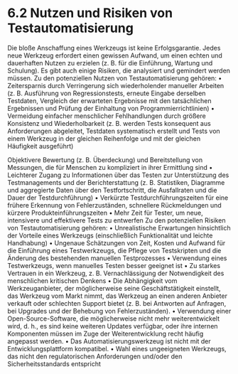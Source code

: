 # 6.2 Nutzen und Risiken von Testautomatisierung

Die bloße Anschaffung eines Werkzeugs ist keine Erfolgsgarantie. Jedes neue Werkzeug
erfordert einen gewissen Aufwand, um einen echten und dauerhaften Nutzen zu erzielen
(z. B. für die Einführung, Wartung und Schulung). Es gibt auch einige Risiken, die analysiert
und gemindert werden müssen.
Zu den potenziellen Nutzen von Testautomatisierung gehören:
• Zeitersparnis durch Verringerung sich wiederholender manueller Arbeiten (z. B.
Ausführung von Regressionstests, erneute Eingabe derselben Testdaten, Vergleich
der erwarteten Ergebnisse mit den tatsächlichen Ergebnissen und Prüfung der
Einhaltung von Programmierrichtlinien)
• Vermeidung einfacher menschlicher Fehlhandlungen durch größere Konsistenz und
Wiederholbarkeit (z. B. werden Tests konsequent aus Anforderungen abgeleitet,
Testdaten systematisch erstellt und Tests von einem Werkzeug in der gleichen
Reihenfolge und mit der gleichen Häufigkeit ausgeführt) 

Objektivere Bewertung (z. B. Überdeckung) und Bereitstellung von Messungen, die für
Menschen zu kompliziert in ihrer Ermittlung sind
• Leichterer Zugang zu Informationen über das Testen zur Unterstützung des
Testmanagements und der Berichterstattung (z. B. Statistiken, Diagramme und
aggregierte Daten über den Testfortschritt, die Ausfallraten und die Dauer der
Testdurchführung)
• Verkürzte Testdurchführungszeiten für eine frühere Erkennung von Fehlerzuständen,
schnellere Rückmeldungen und kürzere Produkteinführungszeiten
• Mehr Zeit für Tester, um neue, intensivere und effektivere Tests zu entwerfen
Zu den potenziellen Risiken von Testautomatisierung gehören:
• Unrealistische Erwartungen hinsichtlich der Vorteile eines Werkzeugs (einschließlich
Funktionalität und leichte Handhabung)
• Ungenaue Schätzungen von Zeit, Kosten und Aufwand für die Einführung eines
Testwerkzeugs, die Pflege von Testskripten und die Änderung des bestehenden
manuellen Testprozesses
• Verwendung eines Testwerkzeugs, wenn manuelles Testen besser geeignet ist
• Zu starkes Vertrauen in ein Werkzeug, z. B. Vernachlässigung der Notwendigkeit des
menschlichen kritischen Denkens
• Die Abhängigkeit vom Werkzeuganbieter, der möglicherweise seine Geschäftstätigkeit
einstellt, das Werkzeug vom Markt nimmt, das Werkzeug an einen anderen Anbieter
verkauft oder schlechten Support bietet (z. B. bei Antworten auf Anfragen, bei Upgrades
und der Behebung von Fehlerzuständen).
• Verwendung einer Open-Source-Software, die möglicherweise nicht mehr
weiterentwickelt wird, d. h., es sind keine weiteren Updates verfügbar, oder ihre
internen Komponenten müssen im Zuge der Weiterentwicklung recht häufig angepasst
werden.
• Das Automatisierungswerkzeug ist nicht mit der Entwicklungsplattform kompatibel.
• Wahl eines ungeeigneten Werkzeugs, das nicht den regulatorischen Anforderungen
und/oder den Sicherheitsstandards entspricht